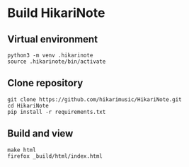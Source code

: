 # Build HikariNote

## Virtual environment
    python3 -m venv .hikarinote
    source .hikarinote/bin/activate

## Clone repository
    git clone https://github.com/hikarimusic/HikariNote.git
    cd HikariNote
    pip install -r requirements.txt

## Build and view
    make html
    firefox _build/html/index.html